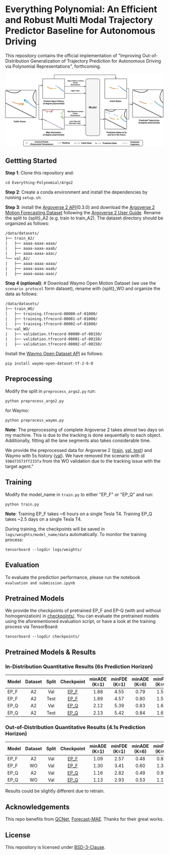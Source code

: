 # Everything Polynomial: An Efficient and Robust Multi Modal Trajectory Predictor Baseline for Autonomous Driving
This repository contains the official implementation of "Improving Out-of-Distribution Generalization of Trajectory Prediction for Autonomous Driving via Polynomial Representations", forthcoming.

![](Argo2/assets/pipeline.png)

## Gettting Started

**Step 1**: Clone this repository and:
```
cd Everything-Polynomial/Argo2
```

**Step 2**: Create a conda environment and install the dependencies by running `setup.sh`:

**Step 3**: install the [Argoverse 2 API](https://github.com/argoverse/av2-api)(0.3.0) and download the [Argoverse 2 Motion Forecasting Dataset](https://www.argoverse.org/av2.html) following the [Argoverse 2 User Guide](https://argoverse.github.io/user-guide/getting_started.html). Rename the split to {split}_A2 (e.g. train to train_A2). The dataset directory should be organized as follows:
```
/data/datasets/
├── train_A2/
|   ├── aaaa-aaaa-aaaa/
|   ├── aaaa-aaaa-aaab/
|   ├── aaaa-aaaa-aaac/
└── val_A2/
|   ├── aaaa-aaaa-aaaa/
|   ├── aaaa-aaaa-aaab/
|   ├── aaaa-aaaa-aaac/
```

**Step 4 (optional)**: # Download Waymo Open Motion Dataset (we use the `scenario protocol` form dataset), rename with {split}_WO and organize the data as follows: 
```
/data/datasets/
├── train_WO/
|   ├── training.tfrecord-00000-of-01000/
|   ├── training.tfrecord-00001-of-01000/
|   ├── training.tfrecord-00002-of-01000/
└── val_WO/
|   ├── validation.tfrecord-00000-of-00150/
|   ├── validation.tfrecord-00001-of-00150/
|   ├── validation.tfrecord-00002-of-00150/
```
Install the [Waymo Open Dataset API](https://github.com/waymo-research/waymo-open-dataset/blob/master/docs/quick_start.md) as follows: 
```
pip install waymo-open-dataset-tf-2-6-0
```

## Preprocessing

Modify the split in `preprocess_argo2.py` run:
```
python preprocess_argo2.py
```

for Waymo:
```
python preprocess_waymo.py
```

**Note**: The preprocessing of complete Argoverse 2 takes almost two days on my machine. This is due to the tracking is done sequentially to each object. Additionally, fitting all the lane segments also takes considerable time.

We provide the preprocessed data for Argoverse 2 ([train](https://www.kaggle.com/datasets/yueyao1990/argoverse2-train-processed), [val, test](https://www.kaggle.com/datasets/yueyao1990/argoverse2-val-test-processed)) and Waymo with 5s history ([val](https://www.kaggle.com/datasets/yueyao1990/waymo-val-processed?rvi=1)). We have removed the scenario with id `598d73573ff233fa` from the WO validation due to the tracking issue with the target agent."


## Training

Modify the model_name in `train.py` to either "EP_F" or "EP_Q" and run:
```
python train.py
```

**Note**: Training EP_F takes ~6 hours on a single Tesla T4. Training EP_Q takes ~2.5 days on a single Tesla T4. 

During training, the checkpoints will be saved in `logs/weights/model_name/data` automatically. To monitor the training process:
```
tensorboard --logdir logs/weights/
```

## Evaluation

To evaluate the prediction performance, please run the notebook `evaluation and submission.ipynb`

## Pretrained Models

We provide the checkpoints of pretrained EP_F and EP-Q (with and without homogenizatioin) in [checkpoints/](Argo2/checkpoints). You can evaluate the pretrained models using the aforementioned evaluation script, or have a look at the training process via TensorBoard:
```
tensorboard --logdir checkpoints/
```

## Pretrained Models & Results

### In-Distribution Quantitative Results (6s Prediction Horizon)

| Model | Dataset | Split | Checkpoint | minADE (K=1) | minFDE (K=1) | minADE (K=6) | minFDE (K=6) |
| :--- | :---: | :---: | :---: | :---: | :---: | :---: | :---: |
| EP_F | A2 | Val | [EP_F](Argo2/checkpoints/EP_F_wo_homogenizing) | 1.88 | 4.55 | 0.79 | 1.53 |
| EP_F | A2 | Test | [EP_F](Argo2/checkpoints/EP_F_wo_homogenizing) | 1.89 | 4.57 | 0.80 | 1.53 |
| EP_Q | A2 | Val | [EP_Q](Argo2/checkpoints/EP_Q_wo_homogenizing) | 2.12 | 5.39 | 0.83 | 1.68 |
| EP_Q | A2 | Test | [EP_Q](Argo2/checkpoints/EP_Q_wo_homogenizing) | 2.13 | 5.42 | 0.84 | 1.68 |

### Out-of-Distribution Quantitative Results (4.1s Prediction Horizon)

| Model | Dataset | Split | Checkpoint | minADE (K=1) | minFDE (K=1) | minADE (K=6) | minFDE (K=6) |
| :--- | :---: | :---: | :---: | :---: | :---: | :---: | :---: |
| EP_F | A2 | Val | [EP_F](Argo2/checkpoints/EP_F_w_homogenizing) | 1.09 | 2.57 | 0.48 | 0.87 |
| EP_F | WO | Val | [EP_F](Argo2/checkpoints/EP_F_w_homogenizing) | 1.30 | 3.41 | 0.60 | 1.34 |
| EP_Q | A2 | Val | [EP_Q](Argo2/checkpoints/EP_Q_w_homogenizing) | 1.16 | 2.82 | 0.49 | 0.92 |
| EP_Q | WO | Val | [EP_Q](Argo2/checkpoints/EP_Q_w_homogenizing) | 1.13 | 2.93 | 0.53 | 1.14 |

Results could be slightly different due to retrain.


## Acknowledgements

This repo benefits from [QCNet](https://github.com/ZikangZhou/QCNet/tree/main), [Forecast-MAE](https://github.com/jchengai/forecast-mae/tree/main). Thanks for their great works.

## License

This repository is licensed under [BSD-3-Clause](LICENSE).


